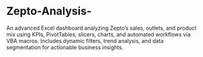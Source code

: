 # Zepto-Analysis-
An advanced Excel dashboard analyzing Zepto’s sales, outlets, and product mix using KPIs, PivotTables, slicers, charts, and automated workflows via VBA macros. Includes dynamic filters, trend analysis, and data segmentation for actionable business insights.
